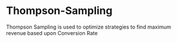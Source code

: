 # Thompson-Sampling
Thompson Sampling is used to optimize strategies to find maximum revenue based upon Conversion Rate
